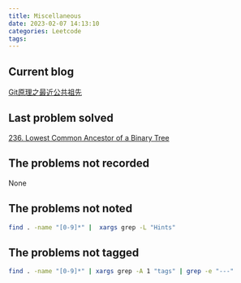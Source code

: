 ```yaml
---
title: Miscellaneous
date: 2023-02-07 14:13:10
categories: Leetcode
tags:
---
```


## Current blog

[Git原理之最近公共祖先](https://labuladong.github.io/algo/di-yi-zhan-da78c/shou-ba-sh-66994/git-yuan-l-ba4cf/)

## Last problem solved

[236. Lowest Common Ancestor of a Binary Tree](https://leetcode.com/problems/lowest-common-ancestor-of-a-binary-tree/)

## The problems not recorded

None

## The problems not noted

```bash
find . -name "[0-9]*" |  xargs grep -L "Hints"
```

## The problems not tagged

```bash
find . -name "[0-9]*" | xargs grep -A 1 "tags" | grep -e "---"
```
